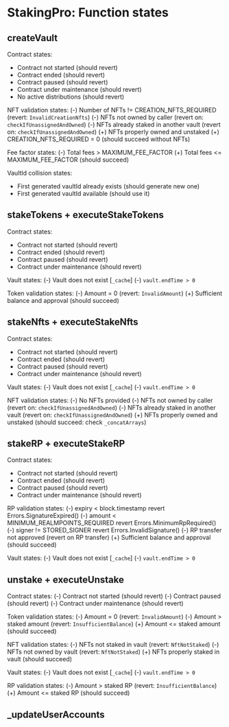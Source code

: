 # StakingPro: Function states

## createVault

Contract states:
- Contract not started (should revert)
- Contract ended (should revert)
- Contract paused (should revert)
- Contract under maintenance (should revert)
- No active distributions (should revert)

NFT validation states:
(-) Number of NFTs != CREATION_NFTS_REQUIRED (revert: `InvalidCreationNfts`)
(-) NFTs not owned by caller (revert on: `checkIfUnassignedAndOwned`)
(-) NFTs already staked in another vault (revert on: `checkIfUnassignedAndOwned`)
(+) NFTs properly owned and unstaked
(+) CREATION_NFTS_REQUIRED = 0 (should succeed without NFTs)

Fee factor states:
(-) Total fees > MAXIMUM_FEE_FACTOR
(+) Total fees <= MAXIMUM_FEE_FACTOR (should succeed)

VaultId collision states:
- First generated vaultId already exists (should generate new one)
- First generated vaultId available (should use it)

## stakeTokens + executeStakeTokens

Contract states:
- Contract not started (should revert)
- Contract ended (should revert)
- Contract paused (should revert)
- Contract under maintenance (should revert)

Vault states:
(-) Vault does not exist [`_cache`]
(-) `vault.endTime > 0`

Token validation states:
(-) Amount = 0 (revert: `InvalidAmount`)
(+) Sufficient balance and approval (should succeed)

## stakeNfts + executeStakeNfts

Contract states:
- Contract not started (should revert)
- Contract ended (should revert)
- Contract paused (should revert)
- Contract under maintenance (should revert)

Vault states:
(-) Vault does not exist [`_cache`]
(-) `vault.endTime > 0`

NFT validation states:
(-) No NFTs provided
(-) NFTs not owned by caller (revert on: `checkIfUnassignedAndOwned`)
(-) NFTs already staked in another vault (revert on: `checkIfUnassignedAndOwned`)
(+) NFTs properly owned and unstaked (should succeed: check `_concatArrays`)

## stakeRP + executeStakeRP

Contract states:
- Contract not started (should revert)
- Contract ended (should revert)
- Contract paused (should revert)
- Contract under maintenance (should revert)

RP validation states:
(-) expiry < block.timestamp revert Errors.SignatureExpired()
(-) amount < MINIMUM_REALMPOINTS_REQUIRED revert Errors.MinimumRpRequired()
(-) signer != STORED_SIGNER revert Errors.InvalidSignature()
(-) RP transfer not approved (revert on RP transfer)
(+) Sufficient balance and approval (should succeed)

Vault states:
(-) Vault does not exist [`_cache`]
(-) `vault.endTime > 0`

## unstake + executeUnstake

Contract states:
(-) Contract not started (should revert)
(-) Contract paused (should revert)
(-) Contract under maintenance (should revert)

Token validation states:
(-) Amount = 0 (revert: `InvalidAmount`)
(-) Amount > staked amount (revert: `InsufficientBalance`)
(+) Amount <= staked amount (should succeed)


NFT validation states:
(-) NFTs not staked in vault (revert: `NftNotStaked`)
(-) NFTs not owned by vault (revert: `NftNotStaked`) 
(+) NFTs properly staked in vault (should succeed)


Vault states:
(-) Vault does not exist [`_cache`]
(-) `vault.endTime > 0`



RP validation states:
(-) Amount > staked RP (revert: `InsufficientBalance`)
(+) Amount <= staked RP (should succeed)



## _updateUserAccounts
